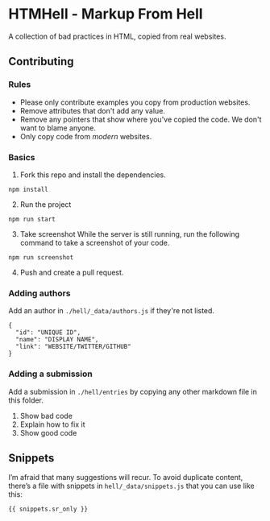 # HTMHell - Markup From Hell

A collection of bad practices in HTML, copied from real websites.

## Contributing

### Rules

* Please only contribute examples you copy from production websites.  
* Remove attributes that don't add any value.
* Remove any pointers that show where you've copied the code. We don't want to blame anyone.
* Only copy code from *modern* websites.

### Basics

1. Fork this repo and install the dependencies.
  ```
  npm install
  ```

2. Run the project
  ```
  npm run start
  ```
3. Take screenshot
While the server is still running, run the following command to take a screenshot of your code.
```
npm run screenshot
```

4. Push and create a pull request.


### Adding authors

Add an author in `./hell/_data/authors.js` if they're not listed.

```
{
  "id": "UNIQUE ID",
  "name": "DISPLAY NAME",
  "link": "WEBSITE/TWITTER/GITHUB"
}
```

### Adding a submission

Add a submission in `./hell/entries` by copying any other markdown file in this folder.

1. Show bad code
2. Explain how to fix it
3. Show good code

## Snippets

I’m afraid that many suggestions will recur. To avoid duplicate content, there’s a file with snippets in `hell/_data/snippets.js` that you can use like this:

```
{{ snippets.sr_only }}
```

